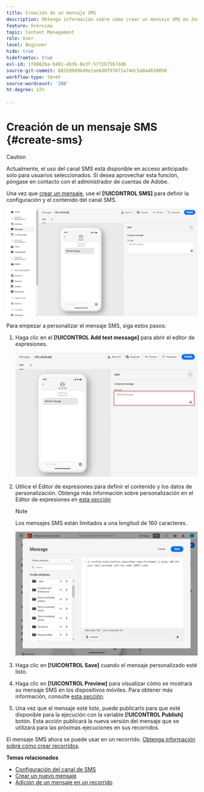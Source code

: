 ```yaml
---
title: Creación de un mensaje SMS
description: Obtenga información sobre cómo crear un mensaje SMS en Journey Optimizer
feature: Overview
topic: Content Management
role: User
level: Beginner
hide: true
hidefromtoc: true
exl-id: 1f88626a-b491-4b36-8e3f-57f2b7567dd0
source-git-commit: 882b99d9b49e1ae6d0f97872a74dc5a8a4639050
workflow-type: tm+mt
source-wordcount: '208'
ht-degree: 12%

---
```


# Creación de un mensaje SMS {#create-sms}

>[!CAUTION]
>
> Actualmente, el uso del canal SMS está disponible en acceso anticipado solo para usuarios seleccionados. Si desea aprovechar esta función, póngase en contacto con el administrador de cuentas de Adobe.

Una vez que [crear un mensaje](create-message.md), use el **[!UICONTROL SMS]** para definir la configuración y el contenido del canal SMS.

![](assets/sms_1.png)

Para empezar a personalizar el mensaje SMS, siga estos pasos:

1. Haga clic en el **[!UICONTROL Add text message]** para abrir el editor de expresiones.

   ![](assets/sms_3.png)

1. Utilice el Editor de expresiones para definir el contenido y los datos de personalización. Obtenga más información sobre personalización en el Editor de expresiones en [esta sección](../personalization/personalize.md)

   >[!NOTE]
   >
   > Los mensajes SMS están limitados a una longitud de 160 caracteres.

   ![](assets/sms_2.png)

1. Haga clic en **[!UICONTROL Save]** cuando el mensaje personalizado esté listo.

1. Haga clic en **[!UICONTROL Preview]** para visualizar cómo se mostrará su mensaje SMS en los dispositivos móviles. Para obtener más información, consulte [esta sección](preview.md).

1. Una vez que el mensaje esté listo, puede publicarlo para que esté disponible para la ejecución con la variable **[!UICONTROL Publish]** botón. Esta acción publicará la nueva versión del mensaje que se utilizará para las próximas ejecuciones en sus recorridos.

El mensaje SMS ahora se puede usar en un recorrido. [Obtenga información sobre cómo crear recorridos](../building-journeys/journey-gs.md).

**Temas relacionados**

* [Configuración del canal de SMS](../configuration/sms-configuration.md)
* [Crear un nuevo mensaje](create-message.md)
* [Adición de un mensaje en un recorrido](../building-journeys/journeys-message.md)
